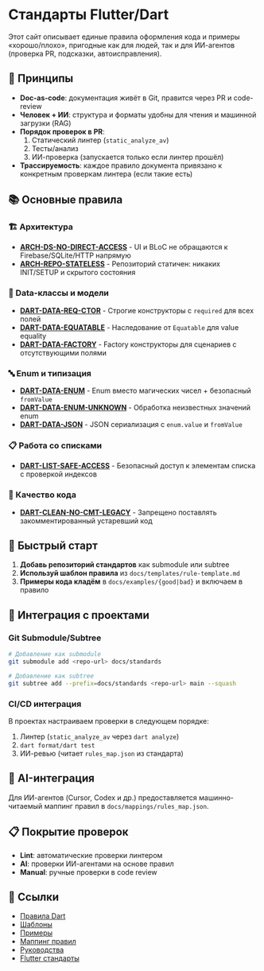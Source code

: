 # Стандарты Flutter/Dart

Этот сайт описывает единые правила оформления кода и примеры «хорошо/плохо», пригодные как для людей, так и для ИИ-агентов (проверка PR, подсказки, автоисправления).

## 🎯 Принципы

- **Doc-as-code**: документация живёт в Git, правится через PR и code-review
- **Человек + ИИ**: структура и форматы удобны для чтения и машинной загрузки (RAG)
- **Порядок проверок в PR**:
  1. Статический линтер (`static_analyze_av`)
  2. Тесты/анализ
  3. ИИ-проверка (запускается только если линтер прошёл)
- **Трассируемость**: каждое правило документа привязано к конкретным проверкам линтера (если такие есть)

## 📚 Основные правила

### 🏗️ Архитектура
- **[ARCH-DS-NO-DIRECT-ACCESS](rules/dart/ARCH-DS-NO-DIRECT-ACCESS.md)** - UI и BLoC не обращаются к Firebase/SQLite/HTTP напрямую
- **[ARCH-REPO-STATELESS](rules/dart/architecture/ARCH-REPO-STATELESS.md)** - Репозиторий статичен: никаких INIT/SETUP и скрытого состояния

### 🎨 Data-классы и модели
- **[DART-DATA-REQ-CTOR](rules/dart/DART-DATA-REQ-CTOR.md)** - Строгие конструкторы с `required` для всех полей
- **[DART-DATA-EQUATABLE](rules/dart/DART-DATA-EQUATABLE.md)** - Наследование от `Equatable` для value equality
- **[DART-DATA-FACTORY](rules/dart/DART-DATA-FACTORY.md)** - Factory конструкторы для сценариев с отсутствующими полями

### 🔤 Enum и типизация
- **[DART-DATA-ENUM](rules/dart/DART-DATA-ENUM.md)** - Enum вместо магических чисел + безопасный `fromValue`
- **[DART-DATA-ENUM-UNKNOWN](rules/dart/DART-DATA-ENUM-UNKNOWN.md)** - Обработка неизвестных значений enum
- **[DART-DATA-JSON](rules/dart/DART-DATA-JSON.md)** - JSON сериализация с `enum.value` и `fromValue`

### 📋 Работа со списками
- **[DART-LIST-SAFE-ACCESS](rules/dart/DART-LIST-SAFE-ACCESS.md)** - Безопасный доступ к элементам списка с проверкой индексов

### 🧹 Качество кода
- **[DART-CLEAN-NO-CMT-LEGACY](rules/dart/quality/DART-CLEAN-NO-CMT-LEGACY.md)** - Запрещено поставлять закомментированный устаревший код

## 🚀 Быстрый старт

1. **Добавь репозиторий стандартов** как submodule или subtree
2. **Используй шаблон правила** из `docs/templates/rule-template.md`
3. **Примеры кода кладём** в `docs/examples/{good|bad}` и включаем в правило

## 🔧 Интеграция с проектами

### Git Submodule/Subtree
```bash
# Добавление как submodule
git submodule add <repo-url> docs/standards

# Добавление как subtree
git subtree add --prefix=docs/standards <repo-url> main --squash
```

### CI/CD интеграция
В проектах настраиваем проверки в следующем порядке:
1. Линтер (`static_analyze_av` через `dart analyze`)
2. `dart format/dart test`
3. ИИ-ревью (читает `rules_map.json` из стандарта)

## 🤖 AI-интеграция

Для ИИ-агентов (Cursor, Codex и др.) предоставляется машинно-читаемый маппинг правил в `docs/mappings/rules_map.json`.

## 📋 Покрытие проверок

- **Lint**: автоматические проверки линтером
- **AI**: проверки ИИ-агентами на основе правил
- **Manual**: ручные проверки в code review

## 🔗 Ссылки

- [Правила Dart](rules/dart/)
- [Шаблоны](templates/)
- [Примеры](examples/)
- [Маппинг правил](mappings/)
- [Руководства](guides/)
- [Flutter стандарты](flutter/)
